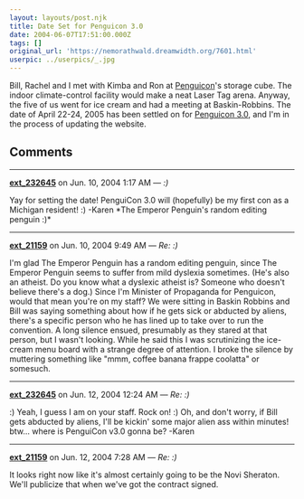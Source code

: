 ```yaml
---
layout: layouts/post.njk
title: Date Set for Penguicon 3.0
date: 2004-06-07T17:51:00.000Z
tags: []
original_url: 'https://nemorathwald.dreamwidth.org/7601.html'
userpic: ../userpics/_.jpg
---
```

Bill, Rachel and I met with Kimba and Ron at [Penguicon](http://www.penguicon.org)'s storage cube. The indoor climate-control facility would make a neat Laser Tag arena. Anyway, the five of us went for ice cream and had a meeting at Baskin-Robbins. The date of April 22-24, 2005 has been settled on for [Penguicon 3.0](http://www.penguicon.org), and I'm in the process of updating the website.

## Comments

---

**[ext_232645](https://www.dreamwidth.org/users/ext_232645)** on Jun. 10, 2004 1:17 AM — *:)*

Yay for setting the date! PenguiCon 3.0 will (hopefully) be my first con as a Michigan resident! :) -Karen \*The Emperor Penguin's random editing penguin :)\*

---

**[ext_21159](https://www.dreamwidth.org/users/ext_21159)** on Jun. 10, 2004 9:49 AM — *Re: :)*

I'm glad The Emperor Penguin has a random editing penguin, since The Emperor Penguin seems to suffer from mild dyslexia sometimes. (He's also an atheist. Do you know what a dyslexic atheist is? Someone who doesn't believe there's a dog.) Since I'm Minister of Propaganda for Penguicon, would that mean you're on my staff? We were sitting in Baskin Robbins and Bill was saying something about how if he gets sick or abducted by aliens, there's a specific person who he has lined up to take over to run the convention. A long silence ensued, presumably as they stared at that person, but I wasn't looking. While he said this I was scrutinizing the ice-cream menu board with a strange degree of attention. I broke the silence by muttering something like "mmm, coffee banana frappe coolatta" or somesuch.

---

**[ext_232645](https://www.dreamwidth.org/users/ext_232645)** on Jun. 12, 2004 12:24 AM — *Re: :)*

:) Yeah, I guess I am on your staff. Rock on! :) Oh, and don't worry, if Bill gets abducted by aliens, I'll be kickin' some major alien ass within minutes! btw... where is PenguiCon v3.0 gonna be? -Karen

---

**[ext_21159](https://www.dreamwidth.org/users/ext_21159)** on Jun. 12, 2004 7:28 AM — *Re: :)*

It looks right now like it's almost certainly going to be the Novi Sheraton. We'll publicize that when we've got the contract signed.
